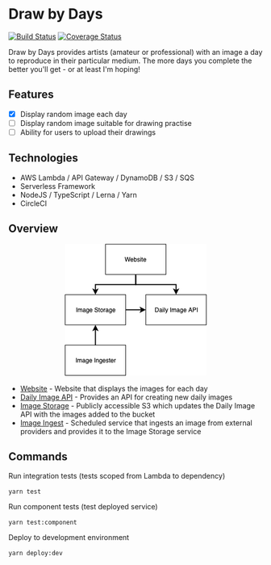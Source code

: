 # Draw by Days

[![Build Status](https://img.shields.io/circleci/project/github/SketchingDev/draw-by-days/master.svg)](https://circleci.com/gh/SketchingDev/draw-by-days/tree/master)
[![Coverage Status](https://coveralls.io/repos/github/SketchingDev/draw-by-days/badge.svg?branch=master)](https://coveralls.io/github/SketchingDev/draw-by-days?branch=master)

Draw by Days provides artists (amateur or professional) with an image a day to reproduce in their particular medium. The 
more days you complete the better you'll get - or at least I'm hoping!


## Features

 - [X] Display random image each day
 - [ ] Display random image suitable for drawing practise
 - [ ] Ability for users to upload their drawings

## Technologies

 * AWS Lambda / API Gateway / DynamoDB / S3 / SQS
 * Serverless Framework
 * NodeJS / TypeScript / Lerna / Yarn
 * CircleCI

## Overview

<p align="center">
  <img src="docs/architecture.png">
</p>


 * [Website](packages/website) - Website that displays the images for each day
 * [Daily Image API](packages/daily-image-api) - Provides an API for creating new daily images
 * [Image Storage](packages/image-storage) - Publicly accessible S3 which updates the Daily Image API with the images added to the bucket
 * [Image Ingest](packages/image-ingest) - Scheduled service that ingests an image from external providers and provides it to the Image Storage service 


## Commands

Run integration tests (tests scoped from Lambda to dependency)

```
yarn test
```

Run component tests (test deployed service)

```
yarn test:component
``` 

Deploy to development environment

```
yarn deploy:dev
```
